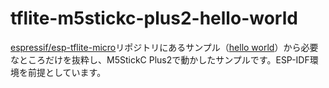 # tflite-m5stickc-plus2-hello-world
[espressif/esp-tflite-micro](https://github.com/espressif/esp-tflite-micro)リポジトリにあるサンプル（[hello world](https://github.com/espressif/esp-tflite-micro/tree/master/examples/hello_world)）から必要なところだけを抜粋し、M5StickC Plus2で動かしたサンプルです。ESP-IDF環境を前提としています。
